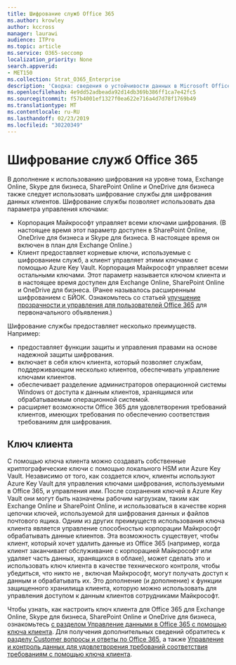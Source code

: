 ```yaml
---
title: Шифрование служб Office 365
ms.author: krowley
author: kccross
manager: laurawi
audience: ITPro
ms.topic: article
ms.service: O365-seccomp
localization_priority: None
search.appverid:
- MET150
ms.collection: Strat_O365_Enterprise
description: 'Сводка: сведения о устойчивости данных в Microsoft Office 365.'
ms.openlocfilehash: 4e9dd52adbeada92d14db369b386ff1ca7e42fc5
ms.sourcegitcommit: f57b4001ef1327f0ea622e716a4d7d78f1769b49
ms.translationtype: MT
ms.contentlocale: ru-RU
ms.lasthandoff: 02/23/2019
ms.locfileid: "30220349"
---
```

# <a name="office-365-service-encryption"></a>Шифрование служб Office 365

В дополнение к использованию шифрования на уровне тома, Exchange Online, Skype для бизнеса, SharePoint Online и OneDrive для бизнеса также следует использовать шифрование службы для шифрования данных клиентов. Шифрование службы позволяет использовать два параметра управления ключами:
- Корпорация Майкрософт управляет всеми ключами шифрования. (В настоящее время этот параметр доступен в SharePoint Online, OneDrive для бизнеса и Skype для бизнеса. В настоящее время он включен в план для Exchange Online.)
- Клиент предоставляет корневые ключи, используемые с шифрованием служб, а клиент управляет этими ключами с помощью Azure Key Vault. Корпорация Майкрософт управляет всеми остальными ключами. Этот параметр называется ключом клиента и в настоящее время доступен для Exchange Online, SharePoint Online и OneDrive для бизнеса. (Ранее называлось расширенным шифрованием с БЙОК. Ознакомьтесь со статьей [улучшение прозрачности и управления для пользователей Office 365](http://blogs.office.com/2015/04/21/enhancing-transparency-and-control-for-office-365-customers/) для первоначального объявления.)

Шифрование службы предоставляет несколько преимуществ. Например:
- предоставляет функции защиты и управления правами на основе надежной защиты шифрования.
- включает в себя ключ клиента, который позволяет службам, поддерживающим несколько клиентов, обеспечивать управление ключами клиентов.
- обеспечивает разделение администраторов операционной системы Windows от доступа к данным клиентов, хранящимся или обрабатываемым операционной системой.
- расширяет возможности Office 365 для удовлетворения требований клиентов, имеющих требования по обеспечению соответствия требованиям для шифрования.

## <a name="customer-key"></a>Ключ клиента
С помощью ключа клиента можно создавать собственные криптографические ключи с помощью локального HSM или Azure Key Vault. Независимо от того, как создается ключ, клиенты используют Azure Key Vault для управления ключами шифрования, используемыми в Office 365, и управления ими. После сохранения ключей в Azure Key Vault они могут быть назначены рабочим нагрузкам, таким как Exchange Online и SharePoint Online, и использоваться в качестве корня цепочки ключей, используемой для шифрования данных и файлов почтового ящика. Одним из других преимуществ использования ключа клиента является управление способностью корпорации Майкрософт обрабатывать данные клиентов. Эта возможность существует, чтобы клиент, который хочет удалить данные из Office 365 (например, когда клиент заканчивает обслуживание с корпорацией Майкрософт или удаляет часть данных, хранящихся в облаке), может сделать это и использовать ключ клиента в качестве технического контроля, чтобы убедиться, что никто не , включая Майкрософт, могут получать доступ к данным и обрабатывать их. Это дополнение (и дополнение) к функции защищенного хранилища клиента, которую можно использовать для управления доступом к данным клиентов сотрудниками Майкрософт.

Чтобы узнать, как настроить ключ клиента для Office 365 для Exchange Online, Skype для бизнеса, SharePoint Online и OneDrive для бизнеса, ознакомьтесь [с разделом Управление данными в Office 365 с помощью ключа клиента](https://support.office.com/article/Controlling-your-data-in-Office-365-using-Customer-Key-f2cd475a-e592-46cf-80a3-1bfb0fa17697). Для получения дополнительных сведений обратитесь к [разделу Customer вопросы и ответы по Office 365](https://support.office.com/article/Customer-Key-for-Office-365-FAQ-41ae293a-bd5c-4083-acd8-e1a2b4329da6), а также [Управление и контроль данных для удовлетворения требований соответствия требованиям с помощью ключа клиента](https://techcommunity.microsoft.com/t5/Microsoft-Ignite-Content-2017/Manage-and-control-your-data-to-help-meet-compliance-needs-with/td-p/117580).
